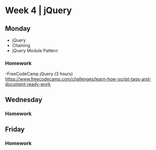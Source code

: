
# Week 4 | jQuery

## Monday

- jQuery
- Chaining
- jQuery Module Pattern

### Homework

-FreeCodeCamp jQuery (3 hours)
https://www.freecodecamp.com/challenges/learn-how-script-tags-and-document-ready-work



## Wednesday


### Homework



## Friday


### Homework

